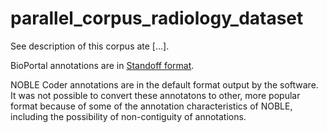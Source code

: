 # parallel_corpus_radiology_dataset

See description of this corpus ate [...].

BioPortal annotations are in [Standoff format](http://brat.nlplab.org/standoff.html).

NOBLE Coder annotations are in the default format output by the software. It was not possible to convert these annotatons to other, more popular format because of some of the annotation characteristics of NOBLE, including the possibility of non-contiguity of annotations. 
